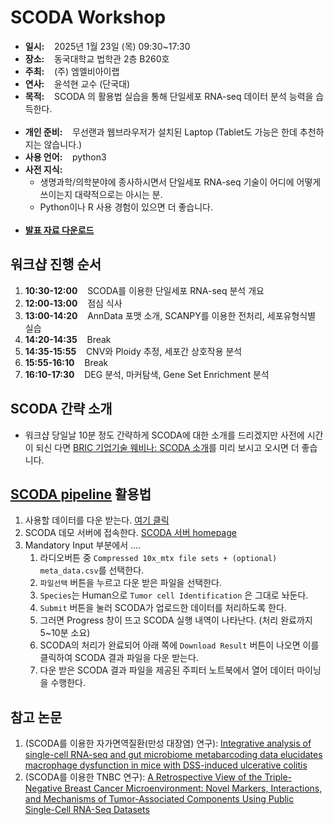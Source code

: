 # SCODA Workshop
- __일시:__ &nbsp;&nbsp; 2025년 1월 23일 (목) 09:30~17:30
- __장소:__ &nbsp;&nbsp; 동국대학교 법학관 2층 B260호 
- __주최:__ &nbsp;&nbsp; (주) 엠엘비아이랩
- __연사:__ &nbsp;&nbsp; 윤석현 교수 (단국대)
- __목적:__ &nbsp;&nbsp; SCODA 의 활용법 실습을 통해 단일세포 RNA-seq 데이터 분석 능력을 습득한다.
<br></br>
- __개인 준비:__ &nbsp;&nbsp; 무선랜과 웹브라우저가 설치된 Laptop (Tablet도 가능은 한데 추천하지는 않습니다.)
- __사용 언어:__ &nbsp;&nbsp; python3
- __사전 지식:__
  - 생명과학/의학분야에 종사하시면서 단일세포 RNA-seq 기술이 어디에 어떻게 쓰이는지 대략적으로는 아시는 분.
  - Python이나 R 사용 경험이 있으면 더 좋습니다.
<br></br>
- [__발표 자료 다운로드__](https://drive.google.com/file/d/1bMNvaSmhc1oNzGoVD0h1akBZqdL5xhKU/view?usp=sharing)


## 워크샵 진행 순서
1. __10:30-12:00__  &nbsp;&nbsp; SCODA를 이용한 단일세포 RNA-seq 분석 개요
2. __12:00-13:00__  &nbsp;&nbsp; 점심 식사
3. __13:00-14:20__  &nbsp;&nbsp; AnnData 포맷 소개, SCANPY를 이용한 전처리, 세포유형식별 실습
4. __14:20-14:35__  &nbsp;&nbsp; Break
5. __14:35-15:55__  &nbsp;&nbsp; CNV와 Ploidy 추정, 세포간 상호작용 분석
6. __15:55-16:10__  &nbsp;&nbsp; Break
7. __16:10-17:30__  &nbsp;&nbsp; DEG 분석, 마커탐색, Gene Set Enrichment 분석

## SCODA 간략 소개
- 워크샵 당일날 10분 정도 간략하게 SCODA에 대한 소개를 드리겠지만 사전에 시간이 되신 다면 [BRIC 기업기술 웨비나: SCODA 소개](https://youtu.be/ajRnK3QeCWA?si=XGiIjtE07IMfZjdz)를 미리 보시고 오시면 더 좋습니다.

## [SCODA pipeline](https://mlbi-lab.net) 활용법

1. 사용할 데이터를 다운 받는다. [여기 클릭](https://drive.google.com/file/d/1DF_dGMSOi54eVc5_2DVxsWv71feFvgcb/view?usp=sharing)
2. SCODA 데모 서버에 접속한다. [SCODA 서버 homepage](https://mlbi-lab.net)
3. Mandatory Input 부분에서 ....
   1. 라디오버튼 중 `Compressed 10x_mtx file sets + (optional) meta_data.csv`를 선택한다.
   2. `파일선택` 버튼을 누르고 다운 받은 파일을 선택한다.
   3. `Species`는 Human으로 `Tumor cell Identification` 은 그대로 놔둔다.
   4. `Submit` 버튼을 눌러 SCODA가 업로드한 데이터를 처리하도록 한다.
   5. 그러면 Progress 창이 뜨고 SCODA 실행 내역이 나타난다. (처리 완료까지 5~10분 소요)
   6. SCODA의 처리가 완료되어 아래 쪽에 `Download Result` 버튼이 나오면 이를 클릭하여 SCODA 결과 파일을 다운 받는다. 
   7. 다운 받은 SCODA 결과 파일을 제공된 주피터 노트북에서 열어 데이터 마이닝을 수행한다.

## 참고 논문
1. (SCODA를 이용한 자가면역질환(만성 대장염) 연구): [Integrative analysis of single-cell RNA-seq and gut microbiome metabarcoding data elucidates macrophage dysfunction in mice with DSS-induced ulcerative colitis](https://www.nature.com/articles/s42003-024-06409-w)
2. (SCODA를 이용한 TNBC 연구): [A Retrospective View of the Triple-Negative Breast Cancer Microenvironment: Novel Markers, Interactions, and Mechanisms of Tumor-Associated Components Using Public Single-Cell RNA-Seq Datasets](https://www.mdpi.com/2072-6694/16/6/1173#)
